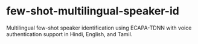 # few-shot-multilingual-speaker-id
Multilingual few-shot speaker identification using ECAPA-TDNN with voice authentication support in Hindi, English, and Tamil.
